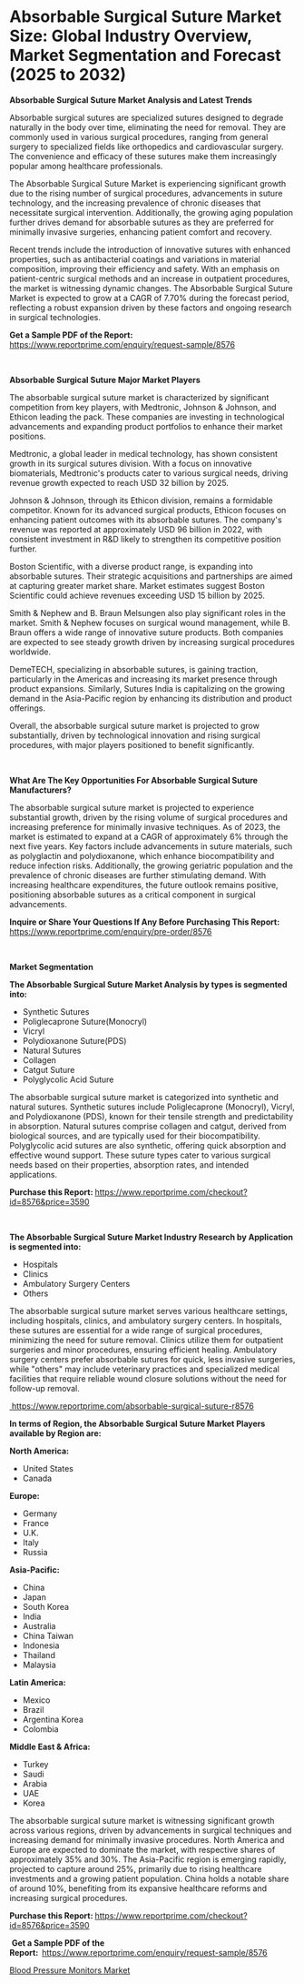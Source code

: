 <p><h1>Absorbable Surgical Suture Market Size: Global Industry Overview, Market Segmentation and Forecast (2025 to 2032)</h1></p><p><strong>Absorbable Surgical Suture Market Analysis and Latest Trends</strong></p>
<p><p>Absorbable surgical sutures are specialized sutures designed to degrade naturally in the body over time, eliminating the need for removal. They are commonly used in various surgical procedures, ranging from general surgery to specialized fields like orthopedics and cardiovascular surgery. The convenience and efficacy of these sutures make them increasingly popular among healthcare professionals.</p><p>The Absorbable Surgical Suture Market is experiencing significant growth due to the rising number of surgical procedures, advancements in suture technology, and the increasing prevalence of chronic diseases that necessitate surgical intervention. Additionally, the growing aging population further drives demand for absorbable sutures as they are preferred for minimally invasive surgeries, enhancing patient comfort and recovery.</p><p>Recent trends include the introduction of innovative sutures with enhanced properties, such as antibacterial coatings and variations in material composition, improving their efficiency and safety. With an emphasis on patient-centric surgical methods and an increase in outpatient procedures, the market is witnessing dynamic changes. The Absorbable Surgical Suture Market is expected to grow at a CAGR of 7.70% during the forecast period, reflecting a robust expansion driven by these factors and ongoing research in surgical technologies.</p></p>
<p><strong>Get a Sample PDF of the Report:&nbsp;</strong> <a href="https://www.reportprime.com/enquiry/request-sample/8576?utm_campaign=3013&utm_medium=2&utm_source=Github&utm_content=ia&utm_term=20032025&utm_id=absorbable-surgical-suture">https://www.reportprime.com/enquiry/request-sample/8576</a></p>
<p>&nbsp;</p>
<p><strong>Absorbable Surgical Suture Major Market Players</strong></p>
<p><p>The absorbable surgical suture market is characterized by significant competition from key players, with Medtronic, Johnson & Johnson, and Ethicon leading the pack. These companies are investing in technological advancements and expanding product portfolios to enhance their market positions.</p><p>Medtronic, a global leader in medical technology, has shown consistent growth in its surgical sutures division. With a focus on innovative biomaterials, Medtronic's products cater to various surgical needs, driving revenue growth expected to reach USD 32 billion by 2025.</p><p>Johnson & Johnson, through its Ethicon division, remains a formidable competitor. Known for its advanced surgical products, Ethicon focuses on enhancing patient outcomes with its absorbable sutures. The company's revenue was reported at approximately USD 96 billion in 2022, with consistent investment in R&D likely to strengthen its competitive position further.</p><p>Boston Scientific, with a diverse product range, is expanding into absorbable sutures. Their strategic acquisitions and partnerships are aimed at capturing greater market share. Market estimates suggest Boston Scientific could achieve revenues exceeding USD 15 billion by 2025.</p><p>Smith & Nephew and B. Braun Melsungen also play significant roles in the market. Smith & Nephew focuses on surgical wound management, while B. Braun offers a wide range of innovative suture products. Both companies are expected to see steady growth driven by increasing surgical procedures worldwide.</p><p>DemeTECH, specializing in absorbable sutures, is gaining traction, particularly in the Americas and increasing its market presence through product expansions. Similarly, Sutures India is capitalizing on the growing demand in the Asia-Pacific region by enhancing its distribution and product offerings.</p><p>Overall, the absorbable surgical suture market is projected to grow substantially, driven by technological innovation and rising surgical procedures, with major players positioned to benefit significantly.</p></p>
<p>&nbsp;</p>
<p><strong>What Are The Key Opportunities For Absorbable Surgical Suture Manufacturers?</strong></p>
<p><p>The absorbable surgical suture market is projected to experience substantial growth, driven by the rising volume of surgical procedures and increasing preference for minimally invasive techniques. As of 2023, the market is estimated to expand at a CAGR of approximately 6% through the next five years. Key factors include advancements in suture materials, such as polyglactin and polydioxanone, which enhance biocompatibility and reduce infection risks. Additionally, the growing geriatric population and the prevalence of chronic diseases are further stimulating demand. With increasing healthcare expenditures, the future outlook remains positive, positioning absorbable sutures as a critical component in surgical advancements.</p></p>
<p><strong>Inquire or Share Your Questions If Any Before Purchasing This Report:</strong> <a href="https://www.reportprime.com/enquiry/pre-order/8576?utm_campaign=3013&utm_medium=2&utm_source=Github&utm_content=ia&utm_term=20032025&utm_id=absorbable-surgical-suture">https://www.reportprime.com/enquiry/pre-order/8576</a></p>
<p>&nbsp;</p>
<p><strong>Market Segmentation</strong></p>
<p><strong>The Absorbable Surgical Suture Market Analysis by types is segmented into:</strong></p>
<p><ul><li>Synthetic Sutures</li><li>Poliglecaprone Suture(Monocryl)</li><li>Vicryl</li><li>Polydioxanone Suture(PDS)</li><li>Natural Sutures</li><li>Collagen</li><li>Catgut Suture</li><li>Polyglycolic Acid Suture</li></ul></p>
<p><p>The absorbable surgical suture market is categorized into synthetic and natural sutures. Synthetic sutures include Poliglecaprone (Monocryl), Vicryl, and Polydioxanone (PDS), known for their tensile strength and predictability in absorption. Natural sutures comprise collagen and catgut, derived from biological sources, and are typically used for their biocompatibility. Polyglycolic acid sutures are also synthetic, offering quick absorption and effective wound support. These suture types cater to various surgical needs based on their properties, absorption rates, and intended applications.</p></p>
<p><strong>Purchase this Report:&nbsp;</strong><a href="https://www.reportprime.com/checkout?id=8576&price=3590&utm_campaign=3013&utm_medium=2&utm_source=Github&utm_content=ia&utm_term=20032025&utm_id=absorbable-surgical-suture">https://www.reportprime.com/checkout?id=8576&price=3590</a></p>
<p>&nbsp;</p>
<p><strong>The Absorbable Surgical Suture Market Industry Research by Application is segmented into:</strong></p>
<p><ul><li>Hospitals</li><li>Clinics</li><li>Ambulatory Surgery Centers</li><li>Others</li></ul></p>
<p><p>The absorbable surgical suture market serves various healthcare settings, including hospitals, clinics, and ambulatory surgery centers. In hospitals, these sutures are essential for a wide range of surgical procedures, minimizing the need for suture removal. Clinics utilize them for outpatient surgeries and minor procedures, ensuring efficient healing. Ambulatory surgery centers prefer absorbable sutures for quick, less invasive surgeries, while "others" may include veterinary practices and specialized medical facilities that require reliable wound closure solutions without the need for follow-up removal.</p></p>
<p><a href="https://www.reportprime.com/absorbable-surgical-suture-r8576?utm_campaign=3013&utm_medium=2&utm_source=Github&utm_content=ia&utm_term=20032025&utm_id=absorbable-surgical-suture">&nbsp;https://www.reportprime.com/absorbable-surgical-suture-r8576</a></p>
<p><strong>In terms of Region, the Absorbable Surgical Suture Market Players available by Region are:</strong></p>
<p>
    <p> <strong> North America: </strong>
        <ul>
            <li>United States</li>
            <li>Canada</li>
        </ul>
        </p> 
    <p> <strong> Europe: </strong>
        <ul>
            <li>Germany</li>
            <li>France</li>
            <li>U.K.</li>
            <li>Italy</li>
            <li>Russia</li>
        </ul>
        </p> 
    <p> <strong> Asia-Pacific: </strong>
        <ul>
            <li>China</li>
            <li>Japan</li>
            <li>South Korea</li>
            <li>India</li>
            <li>Australia</li>
            <li>China Taiwan</li>
            <li>Indonesia</li>
            <li>Thailand</li>
            <li>Malaysia</li>
        </ul>
        </p> 
    <p> <strong> Latin America: </strong>
        <ul>
            <li>Mexico</li>
            <li>Brazil</li>
            <li>Argentina Korea</li>
            <li>Colombia</li>
        </ul>
        </p> 
    <p> <strong> Middle East & Africa: </strong>
        <ul>
            <li>Turkey</li>
            <li>Saudi</li>
            <li>Arabia</li>
            <li>UAE</li>
            <li>Korea</li>
        </ul>
    </p>
    </p>
<p><p>The absorbable surgical suture market is witnessing significant growth across various regions, driven by advancements in surgical techniques and increasing demand for minimally invasive procedures. North America and Europe are expected to dominate the market, with respective shares of approximately 35% and 30%. The Asia-Pacific region is emerging rapidly, projected to capture around 25%, primarily due to rising healthcare investments and a growing patient population. China holds a notable share of around 10%, benefiting from its expansive healthcare reforms and increasing surgical procedures.</p></p>
<p><strong>Purchase this Report: </strong><a href="https://www.reportprime.com/checkout?id=8576&price=3590&utm_campaign=3013&utm_medium=2&utm_source=Github&utm_content=ia&utm_term=20032025&utm_id=absorbable-surgical-suture">https://www.reportprime.com/checkout?id=8576&price=3590</a></p>
<p>&nbsp;<strong>Get a Sample PDF of the Report:&nbsp;&nbsp;</strong><a href="https://www.reportprime.com/enquiry/request-sample/8576?utm_campaign=3013&utm_medium=2&utm_source=Github&utm_content=ia&utm_term=20032025&utm_id=absorbable-surgical-suture">https://www.reportprime.com/enquiry/request-sample/8576</a></p>
<p><strong></strong></p>
<p><p><a href="https://github.com/nicoytabiz7/Market-Research-Report-List-1/blob/main/blood-pressure-monitors-market.md?utm_campaign=3013&utm_medium=2&utm_source=Github&utm_content=ia&utm_term=20032025&utm_id=absorbable-surgical-suture">Blood Pressure Monitors Market</a></p></p>